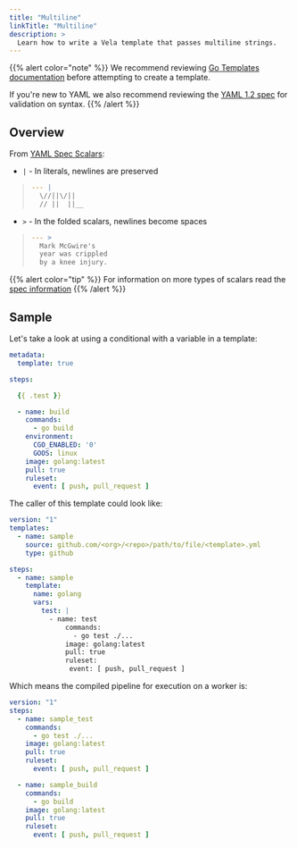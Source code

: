```yaml
---
title: "Multiline"
linkTitle: "Multiline"
description: >
  Learn how to write a Vela template that passes multiline strings.
---
```


{{% alert color="note" %}}
We recommend reviewing [Go Templates documentation](https://golang.org/pkg/text/template/) before attempting to create a template.

If you're new to YAML we also recommend reviewing the [YAML 1.2 spec](https://yaml.org/spec/1.2/spec.html) for validation on syntax.
{{% /alert %}}

## Overview

From [YAML Spec Scalars](https://yaml.org/spec/1.2/spec.html):

* `|` - In literals, newlines are preserved
> 
> ```yaml
> --- |
>   \//||\/||
>   // ||  ||__
> ```

* `>` - In the folded scalars, newlines become spaces

> ```yaml
> --- >
>   Mark McGwire's
>   year was crippled
>   by a knee injury.
> ```

{{% alert color="tip" %}}
For information on more types of scalars read the [spec information](https://yaml.org/spec/1.2/spec.html#id2760844)
{{% /alert %}}

## Sample

Let's take a look at using a conditional with a variable in a template:

```yaml
metadata:
  template: true

steps:

  {{ .test }}

  - name: build
    commands:
      - go build
    environment:
      CGO_ENABLED: '0'
      GOOS: linux
    image: golang:latest
    pull: true
    ruleset:
      event: [ push, pull_request ]
```

The caller of this template could look like:

```yaml
version: "1"
templates:
  - name: sample
    source: github.com/<org>/<repo>/path/to/file/<template>.yml
    type: github

steps:
  - name: sample
    template:  
      name: golang
      vars:
        test: |
          - name: test
              commands:
                - go test ./...
              image: golang:latest
              pull: true
              ruleset:
               event: [ push, pull_request ]
```

Which means the compiled pipeline for execution on a worker is:

```yaml
version: "1"
steps:
  - name: sample_test
    commands:
      - go test ./...
    image: golang:latest
    pull: true
    ruleset:
      event: [ push, pull_request ]

  - name: sample_build
    commands:
      - go build
    image: golang:latest
    pull: true
    ruleset:
      event: [ push, pull_request ]
```
